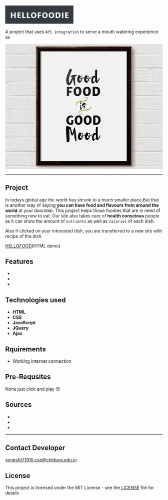 ![img](https://github.com/Yogesh0102/project/blob/master/TITLE.png)

A project that uses `API integration` to serve a mouth watering experience as

![img](https://github.com/Yogesh0102/project/blob/master/abcd.jpg)

***
## Project 

In todays global age the world has shrunk to a much smaller place,But that is another way of saying **you can have food and flavours from around the world** at your doorstep. This project helps those foodies that are in need of something new to eat. Our site also takes care of **health conscious** people as it can show the amount of `nutrients` as well as `calories` of each dish.

Also if clicked on your interested dish, you are transferred to a new site with recipe of the dish.


<a href="http://htmlpreview.github.io/?https://github.com/Yogesh0102/project/blob/master/index.html" target="_blank">HELLOFOOD</a>(HTML demo)

## Features
- 
- 
- 

## Technologies used
- **HTML**
- **CSS**
- **JavaScript**
- **JQuery**
- **Ajax**

## Rquirements
- Working Internet connection

## Pre-Requsites 
None just click and play 😉

## Sources
- 
- 
- 

***
## Contact Developer
yogesh171910.cse@chitkara.edu.in

## License
This project is licensed under the MIT License - see the [LICENSE](https://github.com/Yogesh0102/project/blob/master/LICENSE) file for details



